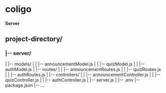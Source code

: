 # coligo
####  Server  ####
## project-directory/
### |-- server/
|   |-- models/
|   |   |-- announcementModel.js
|   |   |-- quizModel.js
|   |   |-- authModel.js
|   |-- routes/
|   |   |-- announcementRoutes.js
|   |   |-- quizRoutes.js
|   |   |-- authRoutes.js
|   |-- controllers/
|   |   |-- announcementController.js
|   |   |-- quizController.js
|   |   |-- authController.js
|   |-- server.js
|
|-- .env
|-- package.json
|-- ...


